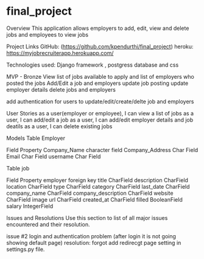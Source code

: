 # final_project
Overview
This application allows employers to add, edit, view and delete jobs and employees to view jobs

Project Links
GitHub: (https://github.com/kpendurthi/final_project)
heroku: https://myjobrecruiterapp.herokuapp.com/

Technologies used:
Django framework , postgress database and css

MVP - Bronze
View list of jobs available to apply and list of employers who posted the jobs
Add/Edit a job and employers
update job posting
update employer details
delete jobs and employers




add authentication for users to update/edit/create/delte job and employers

User Stories
as a user(employer or employee), I can view a list of jobs 
as a user, I can add/edit a job
as a user, I can add/edit employer details and job deatils
as a user, I can delete existing jobs

Models
Table Employer

Field	        Property
Company_Name	character field
Company_Address Char Field
Email           Char Field
username        Char Field


Table job

Field	           Property
employer	        foreign key
title 	            CharField
description  	    CharField
location            CharField
type                CharField
category            CharField
last_date           CharField
company_name        CharField
company_description CharField
website             CharField
image url	        CharField
created_at          CharField
filled	            BooleanField
salary              IntegerField

   

Issues and Resolutions
Use this section to list of all major issues encountered and their resolution.

issue #2 login and authentication problem (after login it is not going showing default page)
resolution: forgot add redirecgt page setting in settings.py file. 